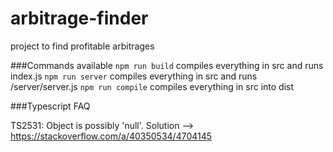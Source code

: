 # arbitrage-finder
project to find profitable arbitrages 

###Commands available
`npm run build` compiles everything in src and runs index.js
`npm run server` compiles everything in src and runs /server/server.js
`npm run compile` compiles everything in src into dist

###Typescript FAQ

TS2531: Object is possibly 'null'.
Solution --> https://stackoverflow.com/a/40350534/4704145
